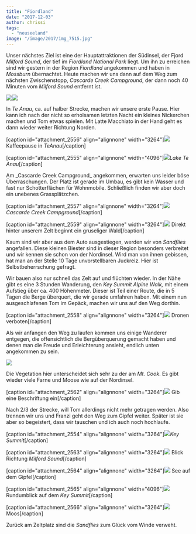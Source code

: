 ```yaml
---
title: "Fiordland"
date: "2017-12-03"
author: chrissi
tags: 
  - "neuseeland"
image: "/image/2017/img_7515.jpg"
---
```


Unser nächstes Ziel ist eine der Hauptattraktionen der Südinsel, der Fjord _Milford Sound_, der tief im _Fiordland National Park_ liegt. Um ihn zu erreichen sind wir gestern in der Region _Fiordland_ angekommen und haben in _Mossburn_ übernachtet. Heute machen wir uns dann auf dem Weg zum nächsten Zwischenstopp, _Cascarde Creek Campground_, der dann noch 40 Minuten vom _Milford Sound_ entfernt ist.

![](/images/2017/img_7486.jpg)![](/images/2017/img_7502.jpg)

In _Te Anau_, ca. auf halber Strecke, machen wir unsere erste Pause. Hier kann ich nach der nicht so erholsamen letzten Nacht ein kleines Nickerchen machen und Tom etwas spielen. Mit Latte Macchiato in der Hand geht es dann wieder weiter Richtung Norden.

\[caption id="attachment\_2556" align="alignnone" width="3264"\]![](/images/2017/img_7458.jpg) Kaffeepause in _TeAnau_\[/caption\]

\[caption id="attachment\_2555" align="alignnone" width="4096"\]![](/images/2017/img_7474.jpg)_Lake Te Anau_\[/caption\]

<!--more-->Am _Cascarde Creek Campground_ angekommen, erwarten uns leider böse Überraschungen. Der Platz ist gerade im Umbau, es gibt kein Wasser und fast nur Schotterflächen für Wohnmobile. Schließlich finden wir aber doch ein unebenes Grassplätzchen.

\[caption id="attachment\_2557" align="alignnone" width="3264"\]![](/images/2017/img_7611.jpg) _Cascarde Creek Campground_\[/caption\]

\[caption id="attachment\_2559" align="alignnone" width="3264"\]![](/images/2017/img_7608.jpg) Direkt hinter unserem Zelt beginnt ein gruseliger Wald\[/caption\]

Kaum sind wir aber aus dem Auto ausgestiegen, werden wir von _Sandflies_ angefallen. Diese kleinen Biester sind in dieser Region besonders verbreitet und wir kennen sie schon von der Nordinsel. Wird man von ihnen gebissen, hat man an der Stelle 10 Tage unvorstellbaren Juckreiz. Hier ist Selbstbeherrschung gefragt.

Wir bauen also nur schnell das Zelt auf und flüchten wieder. In der Nähe gibt es eine 3 Stunden Wanderung, den _Key Summit Alpine Walk,_ mit einem Aufstieg über ca. 400 Höhenmeter. Dieser ist Teil einer Route, die in 5 Tagen die Berge überquert, die wir gerade umfahren haben. Mit einem nun ausgeschlafenen Tom im Gepäck, machen wir uns auf den Weg dorthin.

\[caption id="attachment\_2558" align="alignnone" width="3264"\]![](/images/2017/img_7603.jpg) Dronen verboten\[/caption\]

Als wir anfangen den Weg zu laufen kommen uns einige Wanderer entgegen, die offensichtlich die Bergüberquerung gemacht haben und denen man die Freude und Erleichterung ansieht, endlich unten angekommen zu sein.

![](/images/2017/img_2630.jpg)

Die Vegetation hier unterscheidet sich sehr zu der am _Mt. Cook_. Es gibt wieder viele Farne und Moose wie auf der Nordinsel.

\[caption id="attachment\_2562" align="alignnone" width="3264"\]![](/images/2017/img_7597.jpg) Gib eine Beschriftung ein\[/caption\]

Nach 2/3 der Strecke, will Tom allerdings nicht mehr getragen werden. Also trennen wir uns und Franzi geht den Weg zum Gipfel weiter. Später ist sie aber so begeistert, dass wir tauschen und ich auch noch hochlaufe.

\[caption id="attachment\_2554" align="alignnone" width="3264"\]![](/images/2017/img_7571.jpg)_Key Summit_\[/caption\]

\[caption id="attachment\_2563" align="alignnone" width="3264"\]![](/images/2017/img_7515.jpg) Blick Richtung _Milford Sound_\[/caption\]

\[caption id="attachment\_2564" align="alignnone" width="3264"\]![](/images/2017/img_7526.jpg) See auf dem Gipfel\[/caption\]

\[caption id="attachment\_2565" align="alignnone" width="4096"\]![](/images/2017/img_7588.jpg) Rundumblick auf dem _Key Summit_\[/caption\]

\[caption id="attachment\_2566" align="alignnone" width="3264"\]![](/images/2017/img_7592.jpg)Moos\[/caption\]

Zurück am Zeltplatz sind die _Sandflies_ zum Glück vom Winde verweht.
